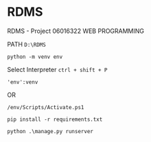# RDMS
RDMS - Project 06016322 WEB PROGRAMMING

PATH `D:\RDMS`
```
python -m venv env
```

Select Interpreter ``ctrl + shift + P``

```'env':venv```

OR

``/env/Scripts/Activate.ps1``
```
pip install -r requirements.txt
```
```
python .\manage.py runserver
```
